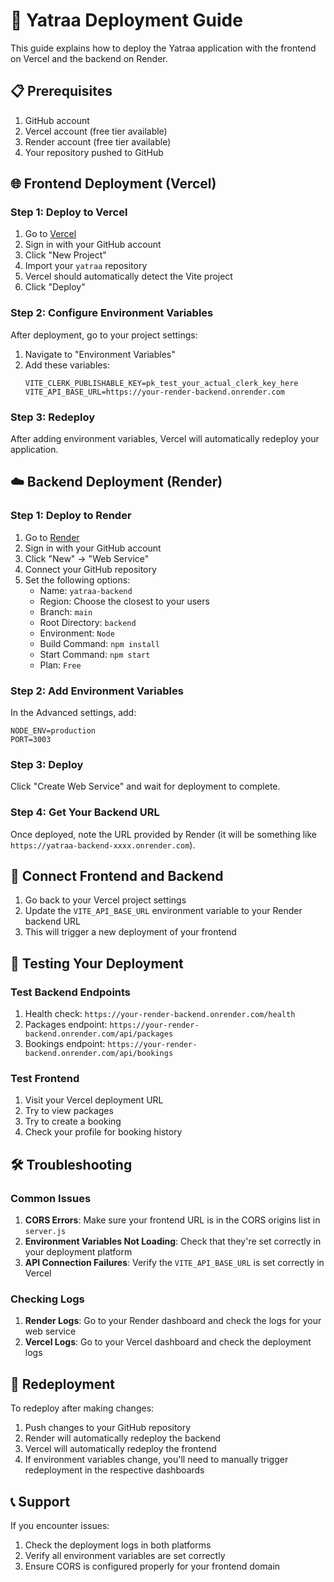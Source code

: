 # 🚀 Yatraa Deployment Guide

This guide explains how to deploy the Yatraa application with the frontend on Vercel and the backend on Render.

## 📋 Prerequisites

1. GitHub account
2. Vercel account (free tier available)
3. Render account (free tier available)
4. Your repository pushed to GitHub

## 🌐 Frontend Deployment (Vercel)

### Step 1: Deploy to Vercel

1. Go to [Vercel](https://vercel.com/)
2. Sign in with your GitHub account
3. Click "New Project"
4. Import your `yatraa` repository
5. Vercel should automatically detect the Vite project
6. Click "Deploy"

### Step 2: Configure Environment Variables

After deployment, go to your project settings:
1. Navigate to "Environment Variables"
2. Add these variables:
   ```
   VITE_CLERK_PUBLISHABLE_KEY=pk_test_your_actual_clerk_key_here
   VITE_API_BASE_URL=https://your-render-backend.onrender.com
   ```

### Step 3: Redeploy

After adding environment variables, Vercel will automatically redeploy your application.

## ☁️ Backend Deployment (Render)

### Step 1: Deploy to Render

1. Go to [Render](https://render.com/)
2. Sign in with your GitHub account
3. Click "New" → "Web Service"
4. Connect your GitHub repository
5. Set the following options:
   - Name: `yatraa-backend`
   - Region: Choose the closest to your users
   - Branch: `main`
   - Root Directory: `backend`
   - Environment: `Node`
   - Build Command: `npm install`
   - Start Command: `npm start`
   - Plan: `Free`

### Step 2: Add Environment Variables

In the Advanced settings, add:
```
NODE_ENV=production
PORT=3003
```

### Step 3: Deploy

Click "Create Web Service" and wait for deployment to complete.

### Step 4: Get Your Backend URL

Once deployed, note the URL provided by Render (it will be something like `https://yatraa-backend-xxxx.onrender.com`).

## 🔗 Connect Frontend and Backend

1. Go back to your Vercel project settings
2. Update the `VITE_API_BASE_URL` environment variable to your Render backend URL
3. This will trigger a new deployment of your frontend

## 🧪 Testing Your Deployment

### Test Backend Endpoints

1. Health check: `https://your-render-backend.onrender.com/health`
2. Packages endpoint: `https://your-render-backend.onrender.com/api/packages`
3. Bookings endpoint: `https://your-render-backend.onrender.com/api/bookings`

### Test Frontend

1. Visit your Vercel deployment URL
2. Try to view packages
3. Try to create a booking
4. Check your profile for booking history

## 🛠️ Troubleshooting

### Common Issues

1. **CORS Errors**: Make sure your frontend URL is in the CORS origins list in `server.js`
2. **Environment Variables Not Loading**: Check that they're set correctly in your deployment platform
3. **API Connection Failures**: Verify the `VITE_API_BASE_URL` is set correctly in Vercel

### Checking Logs

1. **Render Logs**: Go to your Render dashboard and check the logs for your web service
2. **Vercel Logs**: Go to your Vercel dashboard and check the deployment logs

## 🔄 Redeployment

To redeploy after making changes:

1. Push changes to your GitHub repository
2. Render will automatically redeploy the backend
3. Vercel will automatically redeploy the frontend
4. If environment variables change, you'll need to manually trigger redeployment in the respective dashboards

## 📞 Support

If you encounter issues:
1. Check the deployment logs in both platforms
2. Verify all environment variables are set correctly
3. Ensure CORS is configured properly for your frontend domain